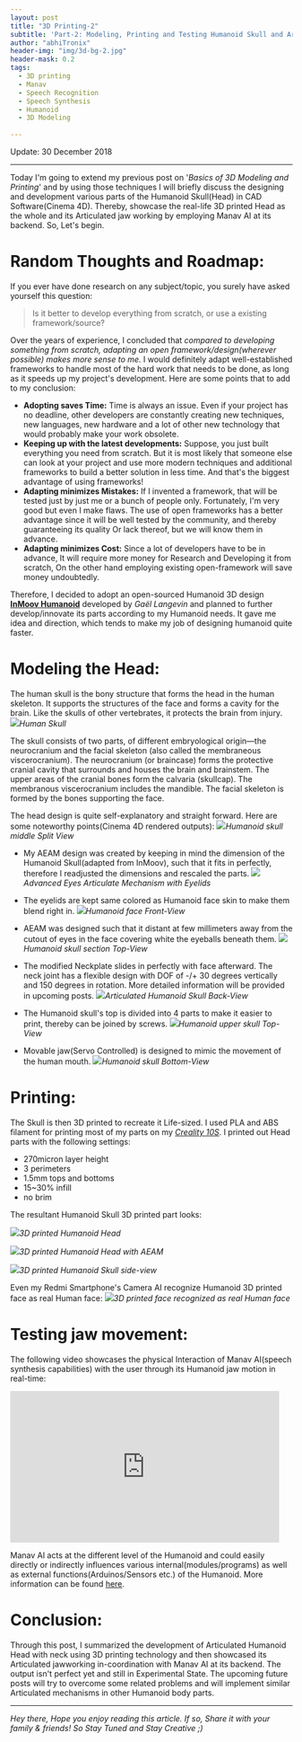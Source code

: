 ```yaml
---
layout: post
title: "3D Printing-2"
subtitle: 'Part-2: Modeling, Printing and Testing Humanoid Skull and Articulated jaw'
author: "abhiTronix"
header-img: "img/3d-bg-2.jpg"
header-mask: 0.2
tags:
  - 3D printing
  - Manav
  - Speech Recognition
  - Speech Synthesis
  - Humanoid
  - 3D Modeling
  
---
```


Update: 30 December 2018

---

Today I'm going to extend my previous post on '*Basics of 3D Modeling and Printing*' and by using those techniques I will briefly discuss the designing and development various parts of the Humanoid Skull(Head) in CAD Software(Cinema 4D). Thereby, showcase the real-life 3D printed Head as the whole and its Articulated jaw working by employing Manav AI at its backend. So, Let's begin.

# Random Thoughts and Roadmap:

If you ever have done research on any subject/topic, you surely have asked yourself this question: 

> Is it better to develop everything from scratch, or use a existing framework/source?

Over the years of experience, I concluded that *compared to developing something from scratch, adapting an open framework/design(wherever possible) makes more sense to me.* I would definitely adapt well-established frameworks to handle most of the hard work that needs to be done, as long as it speeds up my project's development. Here are some points that to add to my conclusion: 
- **Adopting saves Time:** Time is always an issue. Even if your project has no deadline, other developers are constantly creating new techniques, new languages, new hardware and a lot of other new technology that would probably make your work obsolete. 
- **Keeping up with the latest developments:** Suppose, you just built everything you need from scratch. But it is most likely that someone else can look at your project and use more modern techniques and additional frameworks to build a better solution in less time. And that's the biggest advantage of using frameworks!
- **Adapting minimizes Mistakes:** If I invented a framework, that will be tested just by just me or a bunch of people only. Fortunately, I'm very good but even I make flaws. The use of open frameworks has a better advantage since it will be well tested by the community, and thereby guaranteeing its quality Or lack thereof, but we will know them in advance.
- **Adapting minimizes Cost:** Since a lot of developers have to be in advance, It will require more money for Research and Developing it from scratch, On the other hand employing existing open-framework will save money undoubtedly.

Therefore, I decided to adopt an open-sourced Humanoid 3D design [**InMoov Humanoid**](http://inmoov.fr) developed by _Gaël Langevin_ and planned to further develop/innovate its parts according to my Humanoid needs. It gave me idea and direction, which tends to make my job of designing humanoid quite faster.

# Modeling the Head:

The human skull is the bony structure that forms the head in the human skeleton. It supports the structures of the face and forms a cavity for the brain. Like the skulls of other vertebrates, it protects the brain from injury.
![](/img/in-post/3d/3d-2-0.jpg)*Human Skull*

The skull consists of two parts, of different embryological origin—the neurocranium and the facial skeleton (also called the membraneous viscerocranium). The neurocranium (or braincase) forms the protective cranial cavity that surrounds and houses the brain and brainstem. The upper areas of the cranial bones form the calvaria (skullcap). The membranous viscerocranium includes the mandible. The facial skeleton is formed by the bones supporting the face.


The head design is quite self-explanatory and straight forward. Here are some noteworthy points(Cinema 4D rendered outputs):
![](/img/in-post/3d/3d-2-3.jpg)*Humanoid skull middle Split View*

- My AEAM design was created by keeping in mind the dimension of the Humanoid Skull(adapted from InMoov), such that it fits in perfectly, therefore I readjusted the dimensions and rescaled the parts.
![](/img/in-post/3d/3d-2-1.jpg)*Advanced Eyes Articulate Mechanism with Eyelids*

- The eyelids are kept same colored as Humanoid face skin to make them blend right in. 
![](/img/in-post/3d/3d-2-8.jpg)*Humanoid face Front-View*

- AEAM was designed such that it distant at few millimeters away from the cutout of eyes in the face covering white the eyeballs beneath them.
![](/img/in-post/3d/3d-2-6.jpg)*Humanoid skull section Top-View*

- The modified Neckplate slides in perfectly with face afterward. The neck joint has a flexible design with DOF of -/+ 30 degrees vertically and 150 degrees in rotation. More detailed information will be provided in upcoming posts.
![](/img/in-post/3d/3d-2-9.jpg)*Articulated Humanoid Skull Back-View*

- The Humanoid skull's top is divided into 4 parts to make it easier to print, thereby can be joined by screws.
![](/img/in-post/3d/3d-2-7.jpg)*Humanoid upper skull Top-View*

- Movable jaw(Servo Controlled) is designed to mimic the movement of the human mouth.
![](/img/in-post/3d/3d-2-11.jpg)*Humanoid skull Bottom-View*

# Printing:
The Skull is then 3D printed to recreate it Life-sized. I used PLA and ABS filament for printing most of my parts on my [*Creality 10S*](https://all3dp.com/1/creality-cr-10s-pro-review-3d-printer-specs/). I printed out Head parts with the following settings:

- 270micron layer height
- 3 perimeters
- 1.5mm tops and bottoms
- 15~30% infill
- no brim

The resultant Humanoid Skull 3D printed part looks:

![](/img/in-post/3d/3d-2-2.jpg)*3D printed Humanoid Head*

![](/img/in-post/3d/3d-2-4.jpg)*3D printed Humanoid Head with AEAM*

![](/img/in-post/3d/3d-2-5.jpg)*3D printed Humanoid Skull side-view* 

Even my Redmi Smartphone's Camera AI recognize Humanoid 3D printed face as real Human face:
![](/img/in-post/3d/3d-2-10.png)*3D printed face recognized as real Human face* 

# Testing jaw movement:
The following video showcases the physical Interaction of Manav AI(speech synthesis capabilities) with the user through its Humanoid jaw motion in real-time:

<iframe width="480" height="270" src="https://www.youtube.com/embed/6uor7ATG0AQ" frameborder="0" allow="accelerometer; autoplay; encrypted-media; gyroscope; picture-in-picture" allowfullscreen></iframe>

Manav AI acts at the different level of the Humanoid and could easily directly or indirectly influences various internal(modules/programs) as well as external functions(Arduinos/Sensors etc.) of the Humanoid. More information can be found [here](https://abhitronix.github.io/2018/12/23/humanoid-Brain-4/#control-system-flow).

# Conclusion:
Through this post, I summarized the development of Articulated Humanoid Head with neck using 3D printing technology and then showcased its Articulated jawworking in-coordination with Manav AI at its backend. The output isn't perfect yet and still in Experimental State. The upcoming future posts will try to overcome some related problems and will implement similar Articulated mechanisms in other Humanoid body parts.

---

*Hey there, Hope you enjoy reading this article. If so, Share it with your family & friends! So Stay Tuned and Stay Creative ;)*


